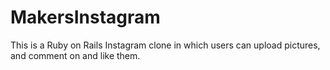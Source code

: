 # MakersInstagram
This is a Ruby on Rails Instagram clone in which users can upload pictures, and comment on and like them.
